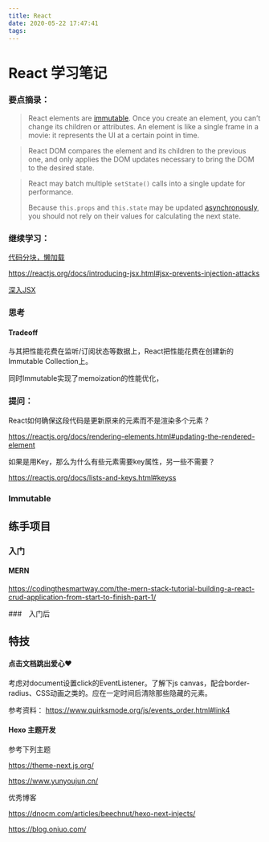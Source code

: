 ```yaml
---
title: React
date: 2020-05-22 17:47:41
tags:
---
```


# React 学习笔记

### 要点摘录：

> React elements are [immutable](https://en.wikipedia.org/wiki/Immutable_object). Once you create an element, you can’t change its children or attributes. An element is like a single frame in a movie: it represents the UI at a certain point in time.

> React DOM compares the element and its children to the previous one, and only applies the DOM updates necessary to bring the DOM to the desired state.

> React may batch multiple `setState()` calls into a single update for performance.
>
> Because `this.props` and `this.state` may be updated [asynchronously](https://reactjs.org/docs/state-and-lifecycle.html#state-updates-may-be-asynchronous), you should not rely on their values for calculating the next state.



### 继续学习：

[代码分块，懒加载](https://reactjs.org/docs/code-splitting.html)

https://reactjs.org/docs/introducing-jsx.html#jsx-prevents-injection-attacks

[深入JSX](https://reactjs.org/docs/jsx-in-depth.html)

### 思考

#### Tradeoff

与其把性能花费在监听/订阅状态等数据上，React把性能花费在创建新的Immutable Collection上。



同时Immutable实现了memoization的性能优化，

### 提问：

React如何确保这段代码是更新原来的元素而不是渲染多个元素？

https://reactjs.org/docs/rendering-elements.html#updating-the-rendered-element

如果是用Key，那么为什么有些元素需要key属性，另一些不需要？

https://reactjs.org/docs/lists-and-keys.html#keyss



### Immutable



## 练手项目

### 入门

#### MERN

https://codingthesmartway.com/the-mern-stack-tutorial-building-a-react-crud-application-from-start-to-finish-part-1/

###　入门后





## 特技

#### 点击文档跳出爱心❤

考虑对document设置click的EventListener。了解下js canvas，配合border-radius、CSS动画之类的。应在一定时间后清除那些隐藏的元素。

参考资料：
https://www.quirksmode.org/js/events_order.html#link4

#### Hexo 主题开发

参考下列主题

https://theme-next.js.org/

https://www.yunyoujun.cn/

优秀博客

https://dnocm.com/articles/beechnut/hexo-next-injects/

https://blog.oniuo.com/